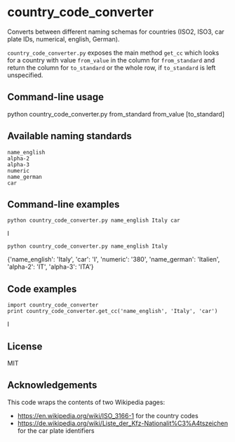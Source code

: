 # country_code_converter
Converts between different naming schemas for countries (ISO2, ISO3, car plate IDs, numerical, english, German). 

`country_code_converter.py` exposes the main method `get_cc` which looks for a country with value `from_value` in the column for `from_standard` and return the column for `to_standard` or the whole row, if `to_standard` is left unspecified.

## Command-line usage
python country_code_converter.py from_standard from_value [to_standard]

## Available naming standards
    name_english
    alpha-2
    alpha-3
    numeric
    name_german
    car

## Command-line examples
    python country_code_converter.py name_english Italy car
I

    python country_code_converter.py name_english Italy
{'name_english': 'Italy', 'car': 'I', 'numeric': '380', 'name_german': 'Italien', 'alpha-2': 'IT', 'alpha-3': 'ITA'}

## Code examples
    import country_code_converter
    print country_code_converter.get_cc('name_english', 'Italy', 'car')

I

## License 
MIT

## Acknowledgements
This code wraps the contents of two Wikipedia pages:
- https://en.wikipedia.org/wiki/ISO_3166-1 for the country codes
- https://de.wikipedia.org/wiki/Liste_der_Kfz-Nationalit%C3%A4tszeichen for the car plate identifiers

